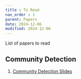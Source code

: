 ```yaml
---
title : To Read
nav_order : 1
parent: Papers
date: 2024-12-06
modified: 2024-12-06
---
```


List of papers to read

## Community Detection
1. [Community Detection Slides](https://www.jsums.edu/nmeghanathan/files/2016/01/CSC641-Sp2016-Module-4-Community1.pdf)
